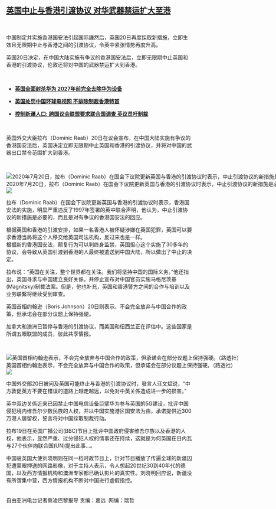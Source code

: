 <!--1595269800000-->
[英国中止与香港引渡协议 对华武器禁运扩大至港](https://www.rfa.org/mandarin/yataibaodao/junshiwaijiao/cl-07202020140207.html)
------

<p> </p><p>中国制定并实施香港国安法引起国际譁然后，英国20日再度採取新措施，立即生效且无限期中止与香港之间的引渡协议，令英中紧张情势再度升高。</p><p>英国20日决定，在中国大陆实施有争议的香港国安法后，立即无限期中止英国和香港的引渡协议，伦敦还将对中国的武器禁运扩大到香港。</p><p> </p><ul><li><b><a class="external-link" href="http://www.rfa.org/mandarin/yataibaodao/jingmao/cl-07142020130425.html">英国全面封杀华为 2027年前完全去除华为设备</a></b></li></ul><ul><li><b><a class="external-link" href="http://www.rfa.org/mandarin/yataibaodao/gangtai/cl-07072020091840.html">英国处罚中国环球电视网 不排除制裁香港特首</a></b></li></ul><ul><li><b><a class="external-link" href="http://www.rfa.org/mandarin/yataibaodao/shaoshuminzu/cl-07022020124354.html">控制新疆人口: 跨国议会联盟要求联合国调查 英议员吁制裁</a></b></li></ul><p> </p><p>英国外交大臣拉布（Dominic Raab）20日在议会宣布，在中国大陆实施有争议的香港国安法后，英国决定立即无限期中止英国和香港的引渡协议，并将对中国的武器出口禁令范围扩大到香港。</p><p> </p><p><div class="image-inline captioned" style="width:1500px;"><div style="width:1500px;"><img alt="2020年7月20日，拉布（Dominic Raab）在国会下议院更新英国与香港的引渡协议时表示，中止引渡协议的新措施是必要的，而且是对有争议的香港国安法的回应。（AFP）" src="https://www.rfa.org/mandarin/yataibaodao/junshiwaijiao/cl-07202020140207.html/000_1VH94G.jpg" title="2020年7月20日，拉布（Dominic Raab）在国会下议院更新英国与香港的引渡协议时表示，中止引渡协议的新措施是必要的，而且是对有争议的香港国安法的回应。（AFP）"/></div><div class="image-caption"><span style="width:1500px;">2020年7月20日，拉布（Dominic Raab）在国会下议院更新英国与香港的引渡协议时表示，中止引渡协议的新措施是必要的，而且是对有争议的香港国安法的回应。（AFP）</span><span class="copyright"> </span></div><div id="zoomattribute"><a class="single_image" href="/mandarin/yataibaodao/junshiwaijiao/cl-07202020140207.html/000_1VH94G.jpg" title="2020年7月20日，拉布（Dominic Raab）在国会下议院更新英国与香港的引渡协议时表示，中止引渡协议的新措施是必要的，而且是对有争议的香港国安法的回应。（AFP）"><img src="/rfa_resources/graphics/icon-zoom.png"/></a></div></div></p><p>拉布（Dominic Raab）在国会下议院更新英国与香港的引渡协议时表示，香港国安法的实施，明显严重违反了1997年签署的英中联合声明，他认为，中止引渡协议的新措施是必要的，而且是对有争议的香港国安法的回应。</p><p>根据英国和香港的引渡安排，如果一名香港人被怀疑涉嫌在英国犯罪，英国可以要求香港当局将这个人移交给英国司法机构，反过来也是一样。<br/>根据新的香港国安法，颠复行为可以判终身监禁，英国担心这个实施了30多年的协议，会导致从英国引渡到香港的人最终被遣送到中国大陆，所以做出了中止的决定。</p><p>拉布说：“英国在关注，整个世界都在关注。我们将坚持中国的国际义务。”他还指出，英国寻求与中国建立良好关係，并停止宣布对中国官员实施马格尼茨基(Magnitsky)制裁法案。但是，他也补充，英国和香港警方之间的合作与培训以及业务联繫将继续受到审查。</p><p>英国首相约翰逊（Boris Johnson）20日则表示，不会完全放弃与中国合作的政策，但承诺会在部分议题上保持强硬。</p><p>加拿大和澳洲已暂停与香港的引渡协议，而美国和纽西兰正在评估中。这些国家是所谓五眼联盟的成员，彼此共享情报。</p><p> </p><p><div class="image-inline captioned" style="width:1500px;"><div style="width:1500px;"><img alt="英国首相约翰逊表示，不会完全放弃与中国合作的政策，但承诺会在部分议题上保持强硬。（路透社）" src="https://www.rfa.org/mandarin/yataibaodao/junshiwaijiao/cl-07202020140207.html/000_1V86EJ.jpg" title="英国首相约翰逊表示，不会完全放弃与中国合作的政策，但承诺会在部分议题上保持强硬。（路透社）"/></div><div class="image-caption"><span style="width:1500px;">英国首相约翰逊表示，不会完全放弃与中国合作的政策，但承诺会在部分议题上保持强硬。（路透社）</span><span class="copyright"> </span></div><div id="zoomattribute"><a class="single_image" href="/mandarin/yataibaodao/junshiwaijiao/cl-07202020140207.html/000_1V86EJ.jpg" title="英国首相约翰逊表示，不会完全放弃与中国合作的政策，但承诺会在部分议题上保持强硬。（路透社）"><img src="/rfa_resources/graphics/icon-zoom.png"/></a></div></div></p><p>中国外交部20日被问及英国可能终止与香港的引渡协议时，發言人汪文斌说，“中方敦促英方不要在错误的道路上越走越远，以免对中英关係造成进一步的损害。”</p><p>英中双边关係近来已因禁止中国电信设备巨擘华为参与英国的5G建设，批评中国侵犯境内维吾尔少数民族的人权，并以中国实施港区国安法为由，承诺提供近300万港人居留权，誓言将对中国採取制裁行动。</p><p>拉布19日在英国广播公司(BBC)节目上批评中国政府侵害维吾尔族以及香港的人权，他表示，显然严重、过分侵犯人权的情事还在持续，这就是为何英国在日内瓦与27个伙伴向联合国(UN)提出此事…。</p><p>中国驻英国大使刘晓明则在同一档时政节目上，针对节目播放了传遍全球的新疆囚犯遭蒙眼押送的网路影像，对于主持人表示，令人想起20世纪30到40年代的德国，以及西方情报机构和澳洲专家都已确认影片的真实性。刘晓明回应说，新疆没有所谓集中营，西方情报机构不断对中国进行虚假指控。<br/><br/><br/>自由亚洲电台记者蔡凌巴黎报导 责编：嘉远  网编：瑞哲</p>
